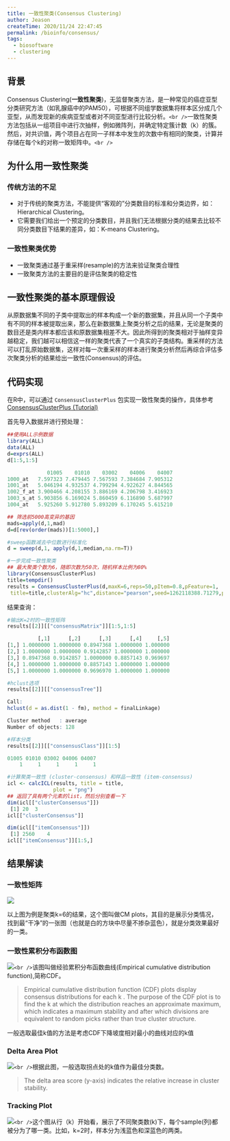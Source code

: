 ```yaml
---
title: 一致性聚类(Consensus Clustering)
author: Jeason
createTime: 2020/11/24 22:47:45
permalink: /bioinfo/consensus/
tags:
  - biosoftware
  - clustering
---
```

## 背景

Consensus Clustering(**一致性聚类**)，无监督聚类方法，是一种常见的癌症亚型分类研究方法（如乳腺癌中的PAM50），可根据不同组学数据集将样本区分成几个亚型，从而发现新的疾病亚型或者对不同亚型进行比较分析。`<br />`一致性聚类方法包括从一组项目中进行次抽样，例如微阵列，并确定特定簇计数（k）的簇。然后，对共识值，两个项目占在同一子样本中发生的次数中有相同的聚类，计算并存储在每个k的对称一致矩阵中。`<br />`

## 为什么用一致性聚类

### 传统方法的不足

- 对于传统的聚类方法，不能提供“客观的”分类数目的标准和分类边界，如：Hierarchical Clustering。
- 它需要我们给出一个预定的分类数目，并且我们无法根据分类的结果去比较不同分类数目下结果的差异，如：K-means Clustering。

### 一致性聚类优势

- 一致聚类通过基于重采样(resample)的方法来验证聚类合理性
- 一致聚类方法的主要目的是评估聚类的稳定性

## 一致性聚类的基本原理假设

从原数据集不同的子类中提取出的样本构成一个新的数据集，并且从同一个子类中有不同的样本被提取出来，那么在新数据集上聚类分析之后的结果，无论是聚类的数目还是类内样本都应该和原数据集相差不大。因此所得到的聚类相对于抽样变异越稳定，我们越可以相信这一样的聚类代表了一个真实的子类结构。重采样的方法可以打乱原始数据集，这样对每一次重采样的样本进行聚类分析然后再综合评估多次聚类分析的结果给出一致性(Consensus)的评估。

## 代码实现

在R中，可以通过 `ConsensusClusterPlus` 包实现一致性聚类的操作，具体参考[ConsensusClusterPlus (Tutorial)](https://bioconductor.org/packages/release/bioc/vignettes/ConsensusClusterPlus/inst/doc/ConsensusClusterPlus.pdf)

首先导入数据并进行预处理：

```r
##使用ALL示例数据
library(ALL)
data(ALL)
d=exprs(ALL)
d[1:5,1:5]

             01005    01010    03002    04006    04007
1000_at   7.597323 7.479445 7.567593 7.384684 7.905312
1001_at   5.046194 4.932537 4.799294 4.922627 4.844565
1002_f_at 3.900466 4.208155 3.886169 4.206798 3.416923
1003_s_at 5.903856 6.169024 5.860459 6.116890 5.687997
1004_at   5.925260 5.912780 5.893209 6.170245 5.615210

## 筛选前5000高变异的基因
mads=apply(d,1,mad)
d=d[rev(order(mads))[1:5000],]

#sweep函数减去中位数进行标准化
d = sweep(d,1, apply(d,1,median,na.rm=T))

#一步完成一致性聚类
## 最大聚类个数为6，随即次数为50次，随机样本比例为80%
library(ConsensusClusterPlus)
title=tempdir()
results = ConsensusClusterPlus(d,maxK=6,reps=50,pItem=0.8,pFeature=1,
 title=title,clusterAlg="hc",distance="pearson",seed=1262118388.71279,plot="png")
```

结果查询：

```r
#输出K=2时的一致性矩阵
results[[2]][["consensusMatrix"]][1:5,1:5]

          [,1]      [,2]      [,3]      [,4]     [,5]
[1,] 1.0000000 1.0000000 0.8947368 1.0000000 1.000000
[2,] 1.0000000 1.0000000 0.9142857 1.0000000 1.000000
[3,] 0.8947368 0.9142857 1.0000000 0.8857143 0.969697
[4,] 1.0000000 1.0000000 0.8857143 1.0000000 1.000000
[5,] 1.0000000 1.0000000 0.9696970 1.0000000 1.000000

#hclust选项
results[[2]][["consensusTree"]]

Call:
hclust(d = as.dist(1 - fm), method = finalLinkage)

Cluster method   : average 
Number of objects: 128 

#样本分类
results[[2]][["consensusClass"]][1:5]

01005 01010 03002 04006 04007 
    1     1     1     1     1 

#计算聚类一致性 (cluster-consensus) 和样品一致性 (item-consensus)
icl <- calcICL(results, title = title,
               plot = "png")
## 返回了具有两个元素的list，然后分别查看一下
dim(icl[["clusterConsensus"]])
 [1] 20  3
icl[["clusterConsensus"]] 

dim(icl[["itemConsensus"]])
 [1] 2560    4
icl[["itemConsensus"]][1:5,] 
```

## 结果解读

### 一致性矩阵

![](https://cdn.jsdelivr.net/gh/Moonerss/CDN/paper/Consensus/pic1.png)

以上图为例是聚类k=6的结果，这个图叫做CM plots，其目的是展示分类情况，找到最“干净”的一张图（也就是白的方块中尽量不掺杂蓝色），就是分类效果最好的一类。

### 一致性累积分布函数图

![](https://cdn.jsdelivr.net/gh/Moonerss/CDN/paper/Consensus/pic2.png)`<br />`该图叫做经验累积分布函数曲线(Empirical cumulative distribution function),简称CDF。

> Empirical cumulative distribution function (CDF) plots display consensus distributions for each k . The purpose of the CDF plot is to find the k at which the distribution reaches an approximate maximum, which indicates a maximum stability and after which divisions are equivalent to random picks rather than true cluster structure.

一般选取最佳k值的方法是考虑CDF下降坡度相对最小的曲线对应的k值

### Delta Area Plot

![](https://cdn.jsdelivr.net/gh/Moonerss/CDN/paper/Consensus/pic3.png)`<br />`根据此图，一般选取拐点处的k值作为最佳分类数。

> The delta area score (y-axis) indicates the relative increase in cluster stability.

### Tracking Plot

![](https://cdn.jsdelivr.net/gh/Moonerss/CDN/paper/Consensus/pic4.png)`<br />`这个图从行（k）开始看，展示了不同聚类数(k)下，每个sample(列)都被分为了哪一类。比如，k=2时，样本分为浅蓝色和深蓝色的两类。
